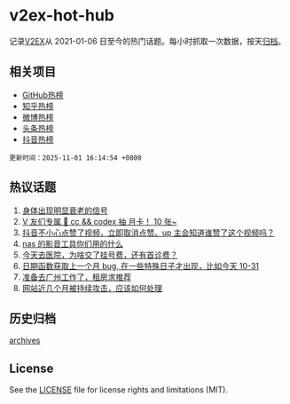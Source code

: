 # v2ex-hot-hub

 记录[V2EX](https://www.v2ex.com/)从 2021-01-06 日至今的热门话题。每小时抓取一次数据，按天[归档](archives)。
 
 ## 相关项目

- [GitHub热榜](https://github.com/lonnyzhang423/github-hot-hub)
- [知乎热榜](https://github.com/lonnyzhang423/zhihu-hot-hub)
- [微博热榜](https://github.com/lonnyzhang423/weibo-hot-hub)
- [头条热榜](https://github.com/lonnyzhang423/toutiao-hot-hub)
- [抖音热榜](https://github.com/lonnyzhang423/douyin-hot-hub)


 `更新时间：2025-11-01 16:14:54 +0800`

## 热议话题

1. [身体出现明显衰老的信号](https://www.v2ex.com/t/1169856)
1. [V 友们专属 🎉 cc && codex 抽 月卡！ 10 张~](https://www.v2ex.com/t/1169752)
1. [抖音不小心点赞了视频，立即取消点赞。up 主会知道谁赞了这个视频吗？](https://www.v2ex.com/t/1169833)
1. [nas 的影音工具你们用的什么](https://www.v2ex.com/t/1169749)
1. [今天去医院，为啥交了挂号费，还有首诊费？](https://www.v2ex.com/t/1169738)
1. [日期函数获取上一个月 bug, 在一些特殊日子才出现，比如今天 10-31](https://www.v2ex.com/t/1169781)
1. [准备去广州工作了，租房求推荐](https://www.v2ex.com/t/1169850)
1. [网站近几个月被持续攻击，应该如何处理](https://www.v2ex.com/t/1169756)

## 历史归档

[archives](archives)

## License

See the [LICENSE](LICENSE) file for license rights and limitations (MIT).
